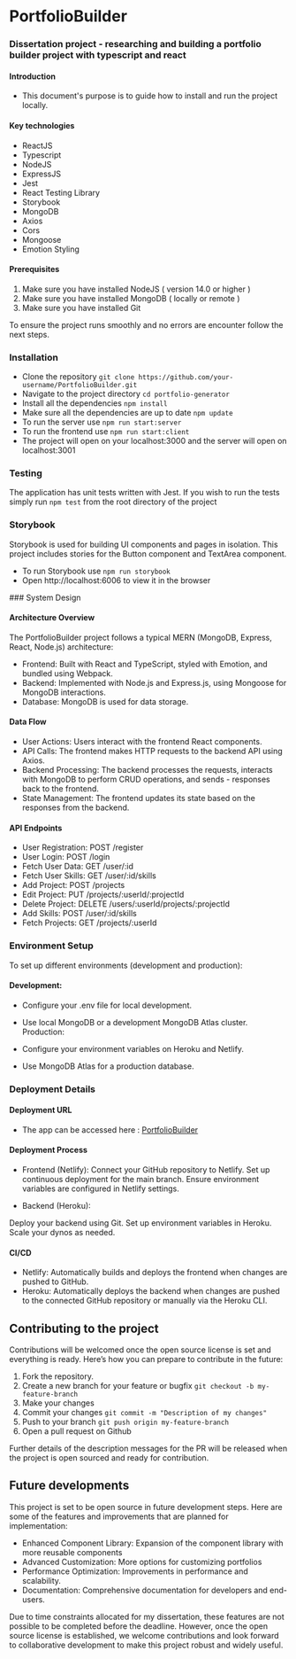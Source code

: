 # PortfolioBuilder

### Dissertation project - researching and building a portfolio builder project with typescript and react

#### Introduction

- This document's purpose is to guide how to install and run the project locally.

#### Key technologies

- ReactJS
- Typescript
- NodeJS
- ExpressJS
- Jest
- React Testing Library
- Storybook
- MongoDB
- Axios
- Cors
- Mongoose
- Emotion Styling

#### Prerequisites

1. Make sure you have installed NodeJS ( version 14.0 or higher )
2. Make sure you have installed MongoDB ( locally or remote )
3. Make sure you have installed Git

To ensure the project runs smoothly and no errors are encounter follow the next steps.

### Installation

- Clone the repository
  `git clone https://github.com/your-username/PortfolioBuilder.git`
- Navigate to the project directory
  `cd portfolio-generator`
- Install all the dependencies
  `npm install `
- Make sure all the dependencies are up to date
  `npm update`
- To run the server use `npm run start:server`
- To run the frontend use `npm run start:client`
- The project will open on your localhost:3000 and the server will open on localhost:3001

### Testing

The application has unit tests written with Jest. If you wish to run the tests simply run `npm test` from the root directory of the project

### Storybook

Storybook is used for building UI components and pages in isolation. This project includes stories for the Button component and TextArea component.

- To run Storybook use `npm run storybook`
- Open http://localhost:6006 to view it in the browser

### System Design

#### Architecture Overview

The PortfolioBuilder project follows a typical MERN (MongoDB, Express, React, Node.js) architecture:

- Frontend: Built with React and TypeScript, styled with Emotion, and bundled using Webpack.
- Backend: Implemented with Node.js and Express.js, using Mongoose for MongoDB interactions.
- Database: MongoDB is used for data storage.

#### Data Flow

- User Actions: Users interact with the frontend React components.
- API Calls: The frontend makes HTTP requests to the backend API using Axios.
- Backend Processing: The backend processes the requests, interacts with MongoDB to perform CRUD operations, and sends - responses back to the frontend.
- State Management: The frontend updates its state based on the responses from the backend.

#### API Endpoints

- User Registration: POST /register
- User Login: POST /login
- Fetch User Data: GET /user/:id
- Fetch User Skills: GET /user/:id/skills
- Add Project: POST /projects
- Edit Project: PUT /projects/:userId/:projectId
- Delete Project: DELETE /users/:userId/projects/:projectId
- Add Skills: POST /user/:id/skills
- Fetch Projects: GET /projects/:userId

### Environment Setup

To set up different environments (development and production):

#### Development:

- Configure your .env file for local development.
- Use local MongoDB or a development MongoDB Atlas cluster.
  Production:

- Configure your environment variables on Heroku and Netlify.
- Use MongoDB Atlas for a production database.

### Deployment Details

#### Deployment URL

- The app can be accessed here : [PortfolioBuilder](https://nimble-fairy-0b2928.netlify.app/)

#### Deployment Process

- Frontend (Netlify):
  Connect your GitHub repository to Netlify.
  Set up continuous deployment for the main branch.
  Ensure environment variables are configured in Netlify settings.

- Backend (Heroku):

Deploy your backend using Git.
Set up environment variables in Heroku.
Scale your dynos as needed.

#### CI/CD

- Netlify: Automatically builds and deploys the frontend when changes are pushed to GitHub.
- Heroku: Automatically deploys the backend when changes are pushed to the connected GitHub repository or manually via the Heroku CLI.

## Contributing to the project

Contributions will be welcomed once the open source license is set and everything is ready. Here’s how you can prepare to contribute in the future:

1. Fork the repository.
2. Create a new branch for your feature or bugfix
   `git checkout -b my-feature-branch`
3. Make your changes
4. Commit your changes
   `git commit -m "Description of my changes"`
5. Push to your branch
   `git push origin my-feature-branch`
6. Open a pull request on Github

Further details of the description messages for the PR will be released when the project is open sourced and ready for contribution.

## Future developments

This project is set to be open source in future development steps. Here are some of the features and improvements that are planned for implementation:

- Enhanced Component Library: Expansion of the component library with more reusable components
- Advanced Customization: More options for customizing portfolios
- Performance Optimization: Improvements in performance and scalability.
- Documentation: Comprehensive documentation for developers and end-users.

Due to time constraints allocated for my dissertation, these features are not possible to be completed before the deadline. However, once the open source license is established, we welcome contributions and look forward to collaborative development to make this project robust and widely useful.
